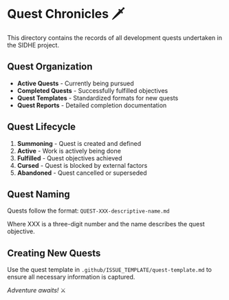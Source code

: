 # Quest Chronicles 🗡️

This directory contains the records of all development quests undertaken in the SIDHE project.

## Quest Organization

- **Active Quests** - Currently being pursued
- **Completed Quests** - Successfully fulfilled objectives
- **Quest Templates** - Standardized formats for new quests
- **Quest Reports** - Detailed completion documentation

## Quest Lifecycle

1. **Summoning** - Quest is created and defined
2. **Active** - Work is actively being done  
3. **Fulfilled** - Quest objectives achieved
4. **Cursed** - Quest is blocked by external factors
5. **Abandoned** - Quest cancelled or superseded

## Quest Naming

Quests follow the format: `QUEST-XXX-descriptive-name.md`

Where XXX is a three-digit number and the name describes the quest objective.

## Creating New Quests

Use the quest template in `.github/ISSUE_TEMPLATE/quest-template.md` to ensure all necessary information is captured.

*Adventure awaits!* ⚔️
